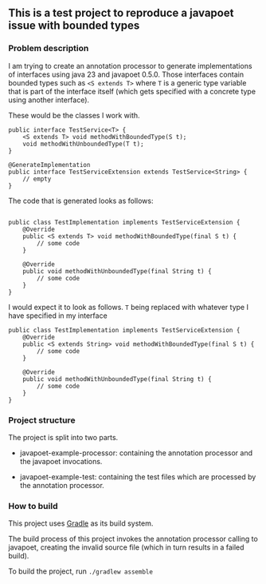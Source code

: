## This is a test project to reproduce a javapoet issue with bounded types

### Problem description

I am trying to create an annotation processor to generate implementations of interfaces using java 23 and javapoet
0.5.0.
Those interfaces contain bounded types such as `<S extends T>` where `T` is a generic type variable that is part of the
interface itself (which gets specified with a concrete type using another interface).

These would be the classes I work with.

```
public interface TestService<T> {
    <S extends T> void methodWithBoundedType(S t);
    void methodWithUnboundedType(T t);
}

@GenerateImplementation
public interface TestServiceExtension extends TestService<String> {
    // empty
}
```

The code that is generated looks as follows:

```

public class TestImplementation implements TestServiceExtension {
    @Override
    public <S extends T> void methodWithBoundedType(final S t) {
        // some code
    }

    @Override
    public void methodWithUnboundedType(final String t) {
        // some code
    }
}
```

I would expect it to look as follows. `T` being replaced with whatever type I have specified in my interface

```
public class TestImplementation implements TestServiceExtension {
    @Override
    public <S extends String> void methodWithBoundedType(final S t) {
        // some code
    }

    @Override
    public void methodWithUnboundedType(final String t) {
        // some code    
    }
}
```

### Project structure

The project is split into two parts.

- javapoet-example-processor:
  containing the annotation processor and the javapoet invocations.

- javapoet-example-test:
  containing the test files which are processed by the annotation processor.

### How to build

This project uses [Gradle](https://gradle.org/) as its build system.

The build process of this project invokes the annotation processor calling to javapoet, creating the invalid source
file (which in turn results in a failed build).

To build the project, run ``./gradlew assemble``